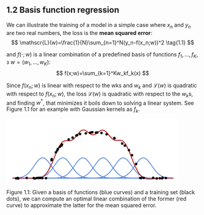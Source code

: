 ## 1.2 Basis function regression

We can illustrate the training of a model in a simple case where $x_n$ and $y_n$ are two real numbers, the loss is the **mean squared error**:
$$
\mathscr{L}(w)=\frac{1}{N}\sum_{n=1}^N(y_n-f(x_n;w))^2 \tag{1.1}
$$

and  $f(\cdot;w)$  is a linear combination of a predefined basis of functions $f_1,...,f_K$, з $w=(w_1,...,w_K)$:
$$
f(x;w)=\sum_{k=1}^Kw_kf_k(x)
$$

Since  $f(x_n;w)$ is linear with respect to the wks and  $w_k$ and $\mathscr{L}(w)$ is quadratic with respect to $f(x_n;w)$, the loss $\mathscr{L}(w)$ is quadratic with respect to the $w_k$s, and finding $w^*$, that minimizes it boils down to solving a linear system. See Figure 1.1 for an example with Gaussian kernels as $f_k$.

![image-20230618100505610](media1/image-20230618100505610.png)

Figure 1.1: Given a basis of functions (blue curves) and a training set (black dots), we can compute an optimal linear combination of the former (red curve) to approximate the latter for the mean squared error.